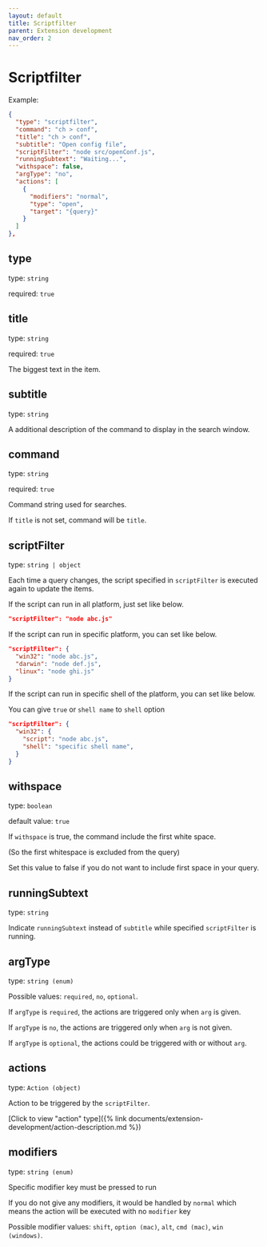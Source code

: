 ```yaml
---
layout: default
title: Scriptfilter
parent: Extension development
nav_order: 2
---
```


# Scriptfilter

Example:

```json
{
  "type": "scriptfilter",
  "command": "ch > conf",
  "title": "ch > conf",
  "subtitle": "Open config file",
  "scriptFilter": "node src/openConf.js",
  "runningSubtext": "Waiting...",
  "withspace": false,
  "argType": "no",
  "actions": [
    {
      "modifiers": "normal",
      "type": "open",
      "target": "{query}"
    }
  ]
},
```

## type

type: `string`

required: `true`

## title

type: `string`

required: `true`

The biggest text in the item.

## subtitle

type: `string`

A additional description of the command to display in the search window.

## command

type: `string`

required: `true`

Command string used for searches.

If `title` is not set, command will be `title`.

## scriptFilter

type: `string | object`

Each time a query changes, the script specified in `scriptFilter` is executed again to update the items.

If the script can run in all platform, just set like below.

```json
"scriptFilter": "node abc.js"
```

If the script can run in specific platform, you can set like below.

```json
"scriptFilter": {
  "win32": "node abc.js",
  "darwin": "node def.js",
  "linux": "node ghi.js"
}
```

If the script can run in specific shell of the platform, you can set like below.

You can give `true` or `shell name` to `shell` option

```json
"scriptFilter": {
  "win32": {
    "script": "node abc.js",
    "shell": "specific shell name",
  }
}
```

## withspace

type: `boolean`

default value: `true`

If `withspace` is true, the command include the first white space.

(So the first whitespace is excluded from the query)

Set this value to false if you do not want to include first space in your query.

## runningSubtext

type: `string`

Indicate `runningSubtext` instead of `subtitle` while specified `scriptFilter` is running.

## argType

type: `string (enum)`

Possible values: `required`, `no`, `optional`.

If `argType` is `required`, the actions are triggered only when `arg` is given.

If `argType` is `no`, the actions are triggered only when `arg` is not given.

If `argType` is `optional`, the actions could be triggered with or without `arg`.

## actions

type: `Action (object)`

Action to be triggered by the `scriptFilter`.

[Click to view "action" type]({% link documents/extension-development/action-description.md %})

## modifiers

type: `string (enum)`

Specific modifier key must be pressed to run

If you do not give any modifiers, it would be handled by `normal` which means the action will be executed with no `modifier` key

Possible modifier values: `shift`, `option (mac)`, `alt`, `cmd (mac)`, `win (windows)`.
